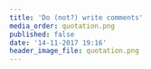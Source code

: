 ```yaml
---
title: 'Do (not?) write comments'
media_order: quotation.png
published: false
date: '14-11-2017 19:16'
header_image_file: quotation.png
---
```

